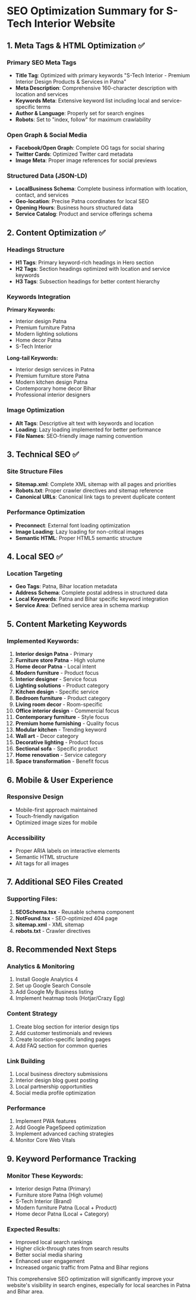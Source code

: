 # SEO Optimization Summary for S-Tech Interior Website

## 1. Meta Tags & HTML Optimization ✅

### Primary SEO Meta Tags
- **Title Tag**: Optimized with primary keywords "S-Tech Interior - Premium Interior Design Products & Services in Patna"
- **Meta Description**: Comprehensive 160-character description with location and services
- **Keywords Meta**: Extensive keyword list including local and service-specific terms
- **Author & Language**: Properly set for search engines
- **Robots**: Set to "index, follow" for maximum crawlability

### Open Graph & Social Media
- **Facebook/Open Graph**: Complete OG tags for social sharing
- **Twitter Cards**: Optimized Twitter card metadata
- **Image Meta**: Proper image references for social previews

### Structured Data (JSON-LD)
- **LocalBusiness Schema**: Complete business information with location, contact, and services
- **Geo-location**: Precise Patna coordinates for local SEO
- **Opening Hours**: Business hours structured data
- **Service Catalog**: Product and service offerings schema

## 2. Content Optimization ✅

### Headings Structure
- **H1 Tags**: Primary keyword-rich headings in Hero section
- **H2 Tags**: Section headings optimized with location and service keywords
- **H3 Tags**: Subsection headings for better content hierarchy

### Keywords Integration
**Primary Keywords:**
- Interior design Patna
- Premium furniture Patna
- Modern lighting solutions
- Home decor Patna
- S-Tech Interior

**Long-tail Keywords:**
- Interior design services in Patna
- Premium furniture store Patna
- Modern kitchen design Patna
- Contemporary home decor Bihar
- Professional interior designers

### Image Optimization
- **Alt Tags**: Descriptive alt text with keywords and location
- **Loading**: Lazy loading implemented for better performance
- **File Names**: SEO-friendly image naming convention

## 3. Technical SEO ✅

### Site Structure Files
- **Sitemap.xml**: Complete XML sitemap with all pages and priorities
- **Robots.txt**: Proper crawler directives and sitemap reference
- **Canonical URLs**: Canonical link tags to prevent duplicate content

### Performance Optimization
- **Preconnect**: External font loading optimization
- **Image Loading**: Lazy loading for non-critical images
- **Semantic HTML**: Proper HTML5 semantic structure

## 4. Local SEO ✅

### Location Targeting
- **Geo Tags**: Patna, Bihar location metadata
- **Address Schema**: Complete postal address in structured data
- **Local Keywords**: Patna and Bihar specific keyword integration
- **Service Area**: Defined service area in schema markup

## 5. Content Marketing Keywords

### Implemented Keywords:
1. **Interior design Patna** - Primary
2. **Furniture store Patna** - High volume
3. **Home decor Patna** - Local intent
4. **Modern furniture** - Product focus
5. **Interior designer** - Service focus
6. **Lighting solutions** - Product category
7. **Kitchen design** - Specific service
8. **Bedroom furniture** - Product category
9. **Living room decor** - Room-specific
10. **Office interior design** - Commercial focus
11. **Contemporary furniture** - Style focus
12. **Premium home furnishing** - Quality focus
13. **Modular kitchen** - Trending keyword
14. **Wall art** - Decor category
15. **Decorative lighting** - Product focus
16. **Sectional sofa** - Specific product
17. **Home renovation** - Service category
18. **Space transformation** - Benefit focus

## 6. Mobile & User Experience

### Responsive Design
- Mobile-first approach maintained
- Touch-friendly navigation
- Optimized image sizes for mobile

### Accessibility
- Proper ARIA labels on interactive elements
- Semantic HTML structure
- Alt tags for all images

## 7. Additional SEO Files Created

### Supporting Files:
1. **SEOSchema.tsx** - Reusable schema component
2. **NotFound.tsx** - SEO-optimized 404 page
3. **sitemap.xml** - XML sitemap
4. **robots.txt** - Crawler directives

## 8. Recommended Next Steps

### Analytics & Monitoring
1. Install Google Analytics 4
2. Set up Google Search Console
3. Add Google My Business listing
4. Implement heatmap tools (Hotjar/Crazy Egg)

### Content Strategy
1. Create blog section for interior design tips
2. Add customer testimonials and reviews
3. Create location-specific landing pages
4. Add FAQ section for common queries

### Link Building
1. Local business directory submissions
2. Interior design blog guest posting
3. Local partnership opportunities
4. Social media profile optimization

### Performance
1. Implement PWA features
2. Add Google PageSpeed optimization
3. Implement advanced caching strategies
4. Monitor Core Web Vitals

## 9. Keyword Performance Tracking

### Monitor These Keywords:
- Interior design Patna (Primary)
- Furniture store Patna (High volume)
- S-Tech Interior (Brand)
- Modern furniture Patna (Local + Product)
- Home decor Patna (Local + Category)

### Expected Results:
- Improved local search rankings
- Higher click-through rates from search results
- Better social media sharing
- Enhanced user engagement
- Increased organic traffic from Patna and Bihar regions

This comprehensive SEO optimization will significantly improve your website's visibility in search engines, especially for local searches in Patna and Bihar area.
